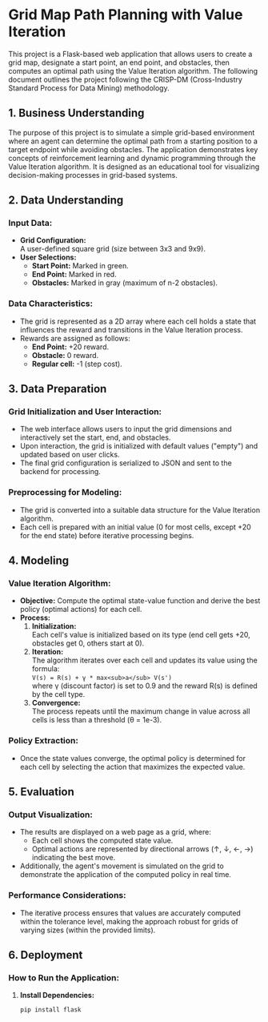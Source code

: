 # Grid Map Path Planning with Value Iteration

This project is a Flask-based web application that allows users to create a grid map, designate a start point, an end point, and obstacles, then computes an optimal path using the Value Iteration algorithm. The following document outlines the project following the CRISP-DM (Cross-Industry Standard Process for Data Mining) methodology.

## 1. Business Understanding

The purpose of this project is to simulate a simple grid-based environment where an agent can determine the optimal path from a starting position to a target endpoint while avoiding obstacles. The application demonstrates key concepts of reinforcement learning and dynamic programming through the Value Iteration algorithm. It is designed as an educational tool for visualizing decision-making processes in grid-based systems.

## 2. Data Understanding

### Input Data:
- **Grid Configuration:**  
  A user-defined square grid (size between 3x3 and 9x9).  
- **User Selections:**  
  - **Start Point:** Marked in green.  
  - **End Point:** Marked in red.  
  - **Obstacles:** Marked in gray (maximum of n-2 obstacles).

### Data Characteristics:
- The grid is represented as a 2D array where each cell holds a state that influences the reward and transitions in the Value Iteration process.
- Rewards are assigned as follows:
  - **End Point:** +20 reward.
  - **Obstacle:** 0 reward.
  - **Regular cell:** -1 (step cost).

## 3. Data Preparation

### Grid Initialization and User Interaction:
- The web interface allows users to input the grid dimensions and interactively set the start, end, and obstacles.
- Upon interaction, the grid is initialized with default values ("empty") and updated based on user clicks.
- The final grid configuration is serialized to JSON and sent to the backend for processing.

### Preprocessing for Modeling:
- The grid is converted into a suitable data structure for the Value Iteration algorithm.
- Each cell is prepared with an initial value (0 for most cells, except +20 for the end state) before iterative processing begins.

## 4. Modeling

### Value Iteration Algorithm:
- **Objective:** Compute the optimal state-value function and derive the best policy (optimal actions) for each cell.
- **Process:**
  1. **Initialization:**  
     Each cell's value is initialized based on its type (end cell gets +20, obstacles get 0, others start at 0).
  2. **Iteration:**  
     The algorithm iterates over each cell and updates its value using the formula:  
     `V(s) = R(s) + γ * max<sub>a</sub> V(s')`  
     where γ (discount factor) is set to 0.9 and the reward R(s) is defined by the cell type.
  3. **Convergence:**  
     The process repeats until the maximum change in value across all cells is less than a threshold (θ = 1e-3).

### Policy Extraction:
- Once the state values converge, the optimal policy is determined for each cell by selecting the action that maximizes the expected value.

## 5. Evaluation

### Output Visualization:
- The results are displayed on a web page as a grid, where:
  - Each cell shows the computed state value.
  - Optimal actions are represented by directional arrows (↑, ↓, ←, →) indicating the best move.
- Additionally, the agent's movement is simulated on the grid to demonstrate the application of the computed policy in real time.

### Performance Considerations:
- The iterative process ensures that values are accurately computed within the tolerance level, making the approach robust for grids of varying sizes (within the provided limits).

## 6. Deployment

### How to Run the Application:
1. **Install Dependencies:**
   ```bash
   pip install flask
